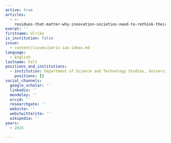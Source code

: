 ```yaml
---
active: true
articles:
  - >-
    residues-that-matter-why-innovation-societies-need-to-rethink-their-response-ability
exerpt: ''
firstname: Ulrike
is_institution: false
issue:
  - content/issues/paris-ias-ideas.md
language:
  - English
lastname: Felt
positions_and_institutions:
  - institution: Department of Science and Technology Studies, University of Vienna
    positions: []
social_channels:
  google_scholar: ''
  linkedin: ''
  mendeley: ''
  orcid: ''
  researchgate: ''
  website: ''
  webstwitterite: ''
  wikipedia: ''
years:
  - 2025

---
```

